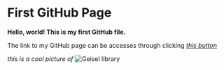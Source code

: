 # First GitHub Page

**Hello, world! This is my first GitHub file.**

The link to my GitHub page can be accesses through clicking [*this button*](https://yasminaj1.github.io/cse15l-lab-reports/)

*this is a cool picture of* ![Geisel library](https://images.app.goo.gl/6yYu852nZcphxnbN6)

